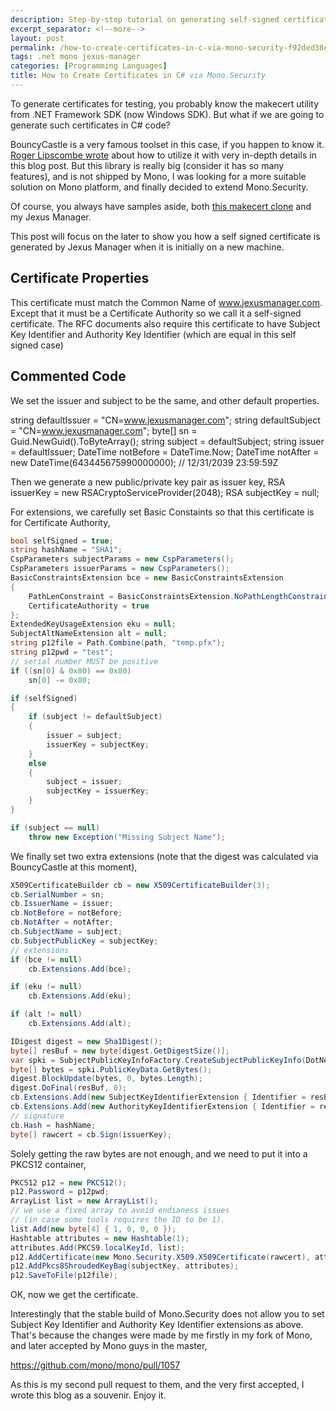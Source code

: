 ```yaml
---
description: Step-by-step tutorial on generating self-signed certificates programmatically in C# using Mono.Security, with detailed code examples from Jexus Manager implementation.
excerpt_separator: <!--more-->
layout: post
permalink: /how-to-create-certificates-in-c-via-mono-security-f92ded38e6fb
tags: .net mono jexus-manager
categories: [Programming Languages]
title: How to Create Certificates in C# via Mono.Security
---
```

To generate certificates for testing, you probably know the makecert utility from .NET Framework SDK (now Windows SDK). But what if we are going to generate such certificates in C# code?

BouncyCastle is a very famous toolset in this case, if you happen to know it. [Roger Lipscombe wrote](http://rogerlipscombe.me/) about how to utilize it with very in-depth details in this blog post. But this library is really big (consider it has so many features), and is not shipped by Mono, I was looking for a more suitable solution on Mono platform, and finally decided to extend Mono.Security.

Of course, you always have samples aside, both [this makecert clone](https://github.com/mono/mono/blob/master/mcs/tools/security/makecert.cs) and my Jexus Manager.

This post will focus on the later to show you how a self signed certificate is generated by Jexus Manager when it is initially on a new machine.
<!--more-->

## Certificate Properties

This certificate must match the Common Name of www.jexusmanager.com. Except that it must be a Certificate Authority so we call it a self-signed certificate. The RFC documents also require this certificate to have Subject Key Identifier and Authority Key Identifier (which are equal in this self signed case)

## Commented Code

We set the issuer and subject to be the same, and other default properties.

string defaultIssuer = "CN=www.jexusmanager.com";
string defaultSubject = "CN=www.jexusmanager.com";
byte[] sn = Guid.NewGuid().ToByteArray();
string subject = defaultSubject;
string issuer = defaultIssuer;
DateTime notBefore = DateTime.Now;
DateTime notAfter = new DateTime(643445675990000000); // 12/31/2039 23:59:59Z

Then we generate a new public/private key pair as issuer key,
RSA issuerKey = new RSACryptoServiceProvider(2048);
RSA subjectKey = null;

For extensions, we carefully set Basic Constaints so that this certificate is for Certificate Authority,

``` csharp
bool selfSigned = true;
string hashName = "SHA1";
CspParameters subjectParams = new CspParameters();
CspParameters issuerParams = new CspParameters();
BasicConstraintsExtension bce = new BasicConstraintsExtension
{
    PathLenConstraint = BasicConstraintsExtension.NoPathLengthConstraint,
    CertificateAuthority = true
};
ExtendedKeyUsageExtension eku = null;
SubjectAltNameExtension alt = null;
string p12file = Path.Combine(path, "temp.pfx");
string p12pwd = "test";
// serial number MUST be positive
if ((sn[0] & 0x80) == 0x80)
    sn[0] -= 0x80;

if (selfSigned)
{
    if (subject != defaultSubject)
    {
        issuer = subject;
        issuerKey = subjectKey;
    }
    else
    {
        subject = issuer;
        subjectKey = issuerKey;
    }
}

if (subject == null)
    throw new Exception("Missing Subject Name");
```

We finally set two extra extensions (note that the digest was calculated via BouncyCastle at this moment),

``` csharp
X509CertificateBuilder cb = new X509CertificateBuilder(3);
cb.SerialNumber = sn;
cb.IssuerName = issuer;
cb.NotBefore = notBefore;
cb.NotAfter = notAfter;
cb.SubjectName = subject;
cb.SubjectPublicKey = subjectKey;
// extensions
if (bce != null)
    cb.Extensions.Add(bce);

if (eku != null)
    cb.Extensions.Add(eku);

if (alt != null)
    cb.Extensions.Add(alt);

IDigest digest = new Sha1Digest();
byte[] resBuf = new byte[digest.GetDigestSize()];
var spki = SubjectPublicKeyInfoFactory.CreateSubjectPublicKeyInfo(DotNetUtilities.GetRsaPublicKey(issuerKey));
byte[] bytes = spki.PublicKeyData.GetBytes();
digest.BlockUpdate(bytes, 0, bytes.Length);
digest.DoFinal(resBuf, 0);
cb.Extensions.Add(new SubjectKeyIdentifierExtension { Identifier = resBuf });
cb.Extensions.Add(new AuthorityKeyIdentifierExtension { Identifier = resBuf });
// signature
cb.Hash = hashName;
byte[] rawcert = cb.Sign(issuerKey);
```

Solely getting the raw bytes are not enough, and we need to put it into a PKCS12 container,

``` csharp
PKCS12 p12 = new PKCS12();
p12.Password = p12pwd;
ArrayList list = new ArrayList();
// we use a fixed array to avoid endianess issues
// (in case some tools requires the ID to be 1).
list.Add(new byte[4] { 1, 0, 0, 0 });
Hashtable attributes = new Hashtable(1);
attributes.Add(PKCS9.localKeyId, list);
p12.AddCertificate(new Mono.Security.X509.X509Certificate(rawcert), attributes);
p12.AddPkcs8ShroudedKeyBag(subjectKey, attributes);
p12.SaveToFile(p12file);
```

OK, now we get the certificate.

Interestingly that the stable build of Mono.Security does not allow you to set Subject Key Identifier and Authority Key Identifier extensions as above. That's because the changes were made by me firstly in my fork of Mono, and later accepted by Mono guys in the master,

https://github.com/mono/mono/pull/1057

As this is my second pull request to them, and the very first accepted, I wrote this blog as a souvenir. Enjoy it.
